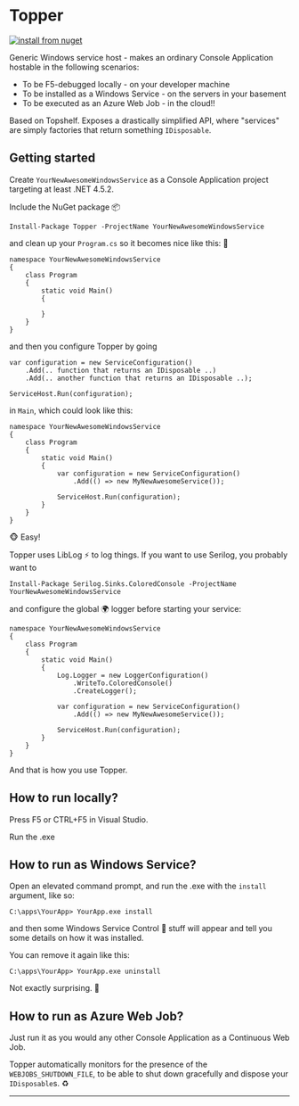 # Topper

[![install from nuget](https://img.shields.io/nuget/v/Topper.svg?style=flat-square)](https://www.nuget.org/packages/Topper)

Generic Windows service host - makes an ordinary Console Application hostable in the following scenarios:

* To be F5-debugged locally - on your developer machine
* To be installed as a Windows Service - on the servers in your basement
* To be executed as an Azure Web Job - in the cloud!!

Based on Topshelf. Exposes a drastically simplified API, where "services" are simply factories that return something `IDisposable`.

## Getting started

Create `YourNewAwesomeWindowsService` as a Console Application project targeting at least .NET 4.5.2.

Include the NuGet package :package: 

    Install-Package Topper -ProjectName YourNewAwesomeWindowsService

and clean up your `Program.cs` so it becomes nice like this: :sunflower: 

    namespace YourNewAwesomeWindowsService
    {
        class Program
        {
            static void Main()
            {
                
            }
        }
    }

and then you configure Topper by going

	var configuration = new ServiceConfiguration()
		.Add(.. function that returns an IDisposable ..)
		.Add(.. another function that returns an IDisposable ..);

	ServiceHost.Run(configuration);

in `Main`, which could look like this:

    namespace YourNewAwesomeWindowsService
    {
        class Program
        {
            static void Main()
            {
                var configuration = new ServiceConfiguration()
                    .Add(() => new MyNewAwesomeService());

                ServiceHost.Run(configuration);                
            }
        }
    }

:monkey_face: Easy!

Topper uses LibLog :zap: to log things.  If you want to use Serilog, you probably want to

    Install-Package Serilog.Sinks.ColoredConsole -ProjectName YourNewAwesomeWindowsService

and configure the global :earth_africa: logger before starting your service:

    namespace YourNewAwesomeWindowsService
    {
        class Program
        {
            static void Main()
            {
                Log.Logger = new LoggerConfiguration()
                    .WriteTo.ColoredConsole()
                    .CreateLogger();

                var configuration = new ServiceConfiguration()
                    .Add(() => new MyNewAwesomeService());

                ServiceHost.Run(configuration);                
            }
        }
    }


And that is how you use Topper.

## How to run locally?

Press F5 or CTRL+F5 in Visual Studio.

Run the .exe

## How to run as Windows Service?

Open an elevated command prompt, and run the .exe with the `install` argument, like so:

```dos
C:\apps\YourApp> YourApp.exe install
```

and then some Windows Service Control :traffic_light: stuff will appear and tell you some details on how it was installed.

You can remove it again like this:

```dos
C:\apps\YourApp> YourApp.exe uninstall
```

Not exactly surprising. :clap:

## How to run as Azure Web Job?

Just run it as you would any other Console Application as a Continuous Web Job.

Topper automatically monitors for the presence of the `WEBJOBS_SHUTDOWN_FILE`, to be able to shut down gracefully and dispose your `IDisposable`s. :recycle:

---


